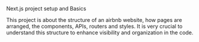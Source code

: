Next.js project setup and Basics

This project is about the structure of an airbnb website, how pages are arranged, the components, APIs, routers and styles. It is very crucial to understand this structure to enhance visibility and organization in the code. 

